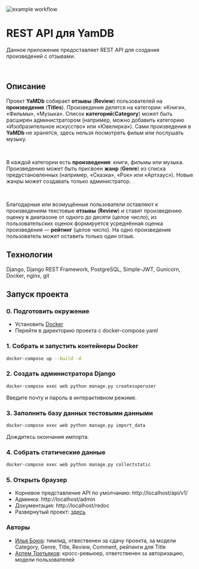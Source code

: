 ![example workflow](https://github.com/IlyaBoyur/yamdb_final/actions/workflows/yamdb_workflow.yml/badge.svg)
# REST API для YamDB
Данное приложение предоставляет REST API для создания произведений с отзывами.

<br>

## Описание

Проект **YaMDb** собирает **отзывы** (**Review**) пользователей на **произведения** (**Titles**). Произведения делятся на категории: «Книги», «Фильмы», «Музыка». Список **категорий**(**Category**) может быть расширен администратором (например, можно добавить категорию «Изобразительное искусство» или «Ювелирка»).
Сами произведения в **YaMDb** не хранятся, здесь нельзя посмотреть фильм или послушать музыку.

<br>

В каждой категории есть **произведения**: книги, фильмы или музыка. 
Произведению может быть присвоен **жанр** (**Genre**) из списка предустановленных (например, «Сказка», «Рок» или «Артхаус»). Новые жанры может создавать только администратор.

<br>

Благодарные или возмущённые пользователи оставляют к произведениям текстовые **отзывы** (**Review**) и ставят произведению оценку в диапазоне от одного до десяти (целое число); из пользовательских оценок формируется усреднённая оценка произведения — **рейтинг** (целое число). На одно произведение пользователь может оставить только один отзыв.

## Технологии
Django, Django REST Framework, PostgreSQL, Simple-JWT, Gunicorn, Docker, nginx, git

## Запуск проекта
### 0. Подготовить окружение
- Установить [Docker](https://docs.docker.com/get-docker/)
- Перейти в директорию проекта с docker-compose.yaml

### 1. Собрать и запустить контейнеры Docker
```bash
docker-compose up --build -d
```

### 2. Создать администратора Django
```bash
docker-compose exec web python manage.py createsuperuser
```
Введите почту и пароль в интерактивном режиме.

### 3. Заполнить базу данных тестовыми данными
```bash
docker-compose exec web python manage.py import_data
```
Дождитесь окончания импорта.

### 4. Собрать статические данные
```bash
docker-compose exec web python manage.py collectstatic
```

### 5. Открыть браузер
- Корневое представление API по умолчанию: http://localhost/api/v1/
- Админка: http://localhost/admin
- Документация: http://localhost/redoc
- Развернутый проект: [здесь](http://api-yamdb.ml/api/v1/)

### Авторы
- [Илья Боюр](https://github.com/IlyaBoyur): тимлид, отвественен за сдачу проекта, за модели Category, Genre, Title, Review, Comment, рейтинги для Title
- [Артем Третьяков](https://github.com/ingvior-inc): кросс-ревьюер, ответственен за авторизацию, модели пользователей


